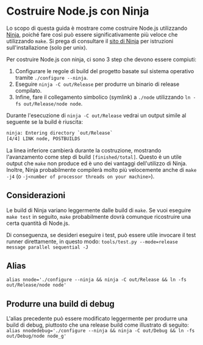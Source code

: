 # Costruire Node.js con Ninja

Lo scopo di questa guida è mostrare come costruire Node.js utilizzando [Ninja](https://ninja-build.org/), poiché fare così può essere significativamente più veloce che utilizzando `make`. Si prega di consultare il [sito di Ninja](https://ninja-build.org/) per istruzioni sull'installazione (solo per unix).

Per costruire Node.js con ninja, ci sono 3 step che devono essere compiuti:

1. Configurare le regole di build del progetto basate sul sistema operativo tramite `./configure --ninja`.
2. Eseguire `ninja -C out/Release` per produrre un binario di release compilato.
3. Infine, fare il collegamento simbolico (symlink) a `./node` utilizzando `ln -fs out/Release/node node`.

Durante l'esecuzione di `ninja -C out/Release` vedrai un output simile al seguente se la build è riuscita:

```txt
ninja: Entering directory `out/Release`
[4/4] LINK node, POSTBUILDS
```

La linea inferiore cambierà durante la costruzione, mostrando l'avanzamento come step di build `[finished/total]`. Questo è un utile output che `make` non produce ed è uno dei vantaggi dell'utilizzo di Ninja. Inoltre, Ninja probabilmente compilerà molto più velocemente anche di `make -j4` (o `-j<number of processor threads on your machine>`).

## Considerazioni

Le build di Ninja variano leggermente dalle build di `make`. Se vuoi eseguire `make test` in seguito, `make` probabilmente dovrà comunque ricostruire una certa quantità di Node.js.

Di conseguenza, se desideri eseguire i test, può essere utile invocare il test runner direttamente, in questo modo: `tools/test.py --mode=release message parallel sequential -J`

## Alias

`alias nnode='./configure --ninja && ninja -C out/Release && ln -fs
out/Release/node node'`

## Produrre una build di debug

L'alias precedente può essere modificato leggermente per produrre una build di debug, piuttosto che una release build come illustrato di seguito: `alias nnodedebug='./configure --ninja && ninja -C out/Debug && ln -fs
out/Debug/node node_g'`
